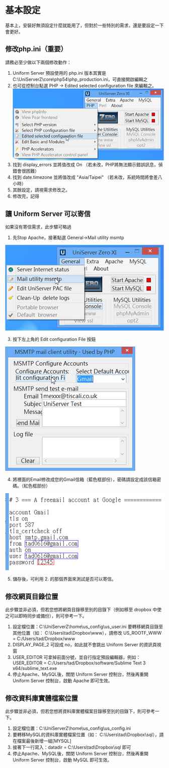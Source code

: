 # 基本設定

基本上，安裝好無須設定什麼就能用了，但對於一些特別的需求，還是要設定一下會更好。

## 修改php.ini（重要）

請務必至少做以下兩個修改動作：
1. Uniform Server 預設使用的 php.ini 版本其實是 C:\UniServerZ\core\php54\php_production.ini，可直接開啟編輯之
2. 也可從控制台點選 PHP → Edited selected configuration file 來編輯之。
![](x209.png)
3. 找到 display_errors 並將值改成 On （若未改，PHP將無法顯示錯誤訊息，偵錯會很困難）
4. 找到 date.timezone 並將值改成 "Asia/Taipei" （若未改，系統時間將會差八小時）
5. 其餘設定，請視需求修改之。
6. 修改完，記得

## 讓 Uniform Server 可以寄信

如果沒有寄信需求，此步驟可略過
1. 先Stop Apache，接著點選 General→Mail utility msmtp

![](x206.png)

3. 按下左上角的 Edit configuration File 按鈕

![](x207.png)

4. 將裡面的Email修改成您的Gmail信箱（藍色框部份），密碼請設定成該信箱密碼。（紅色框部份）

![](x208.png)

5. 儲存後，可利用 2. 的那個界面來測試是否可以寄信。

## 修改網頁目錄位置

此步驟並非必須，但若您想將網頁目錄移至別的目錄下（例如移至 dropbox 中使之可以即時同步或備份），則可參考一下。

1. 設定檔位置：C:\UniServerZ\home\us_config\us_user.ini
    要轉移網頁目錄至其他位置（如： C:\Users\tad\Dropbox\www），請修改 US_ROOTF_WWW = C:/Users/tad/Dropbox/www
2. DISPLAY_PAGE_2 可設成 no，如此就不會跳出 Uniform Server 的資訊頁視窗
3. USER_EDITOR 可拿掉前面分號，並自行指定預設編輯器，例如：USER_EDITOR = C:/Users/tad/Dropbox/software/Sublime Text 3 x64/sublime_text.exe
4. 停止Apache、MySQL後，關閉 Uniform Server 控制台，然後再重開 Uniform Server 控制台，啟動 Apache 即可生效。

## 修改資料庫實體檔案位置

此步驟並非必須，但若您想將資料庫實體檔案目錄移至別的目錄下，則可參考一下。

1. 設定檔位置：C:\UniServerZ\home\us_config\us_config.ini
2. 要轉移MySQL的資料庫實體檔案位置（如： C:\Users\tad\Dropbox\sql），請在檔案最後新增一組[MYSQL]
3. 接著下一行寫入：datadir = C:\Users\tad\Dropbox\sql 即可
4. 停止Apache、MySQL後，關閉 Uniform Server 控制台，然後再重開 Uniform Server 控制台，啟動 MySQL 即可生效。
